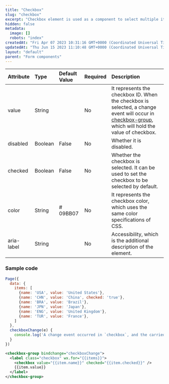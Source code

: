 ```yaml
---
title: "Checkbox"
slug: "checkbox"
excerpt: "Checkbox element is used as a component to select multiple items."
hidden: false
metadata: 
  image: []
  robots: "index"
createdAt: "Fri Apr 07 2023 10:31:16 GMT+0000 (Coordinated Universal Time)"
updatedAt: "Thu Jun 15 2023 11:10:48 GMT+0000 (Coordinated Universal Time)"
layout: "default"
parent: "Form components"
---
```

| Attribute  | Type    | Default Value | Required | Description                                                                                                                                                             |
| :--------- | :------ | :------------ | :------- | :---------------------------------------------------------------------------------------------------------------------------------------------------------------------- |
| value      | String  |               | No       | It represents the checkbox ID. When the checkbox is selected, a change event will occur in [checkbox-group](doc:checkbox-group), which will hold the value of checkbox. |
| disabled   | Boolean | False         | No       | Whether it is disabled.                                                                                                                                                 |
| checked    | Boolean | False         | No       | Whether the checkbox is selected. It can be used to set the checkbox to be selected by default.                                                                         |
| color      | String  | # 09BB07      | No       | It represents the checkbox color, which uses the same color specifications of CSS.                                                                                      |
| aria-label | String  |               | No       | Accessibility, which is the additional description of the element.                                                                                                      |

### Sample code

```javascript
Page({
  data: {
    items: [
      {name: 'USA', value: 'United States'},
      {name: 'CHN', value: 'China', checked: 'true'},
      {name: 'BRA', value: 'Brazil'},
      {name: 'JPN', value: 'Japan'},
      {name: 'ENG', value: 'United Kingdom'},
      {name: 'TUR', value: 'France'},
    ]
  },
  checkboxChange(e) {
  	console.log('A change event occurred in `checkbox`, and the carried value is ', e.detail.value)
  }
})
```
```xml WXML
<checkbox-group bindchange="checkboxChange">
  <label class="checkbox" wx.for="{{items}}">
  	<checkbox value="{{item.name}}" checked="{{item.checked}}" />
  	{{item.value}}
  </label>
</checkbox-group>
```
